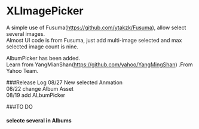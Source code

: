 # XLImagePicker
A simple use of Fusuma(https://github.com/ytakzk/Fusuma), allow select several images.</br>
Almost UI code is from Fusuma, just add multi-image selected and max selected image count is nine.</br>

AlbumPicker has been added.</br>
Learn from YangMianShan(https://github.com/yahoo/YangMingShan) .From Yahoo Team.</br>

###Release Log
08/27 New selected Anmation</br>
08/22 change Album Asset</br>
08/19 add ALbumPicker </br>

###TO DO
<h4>selecte several in Albums</br>
